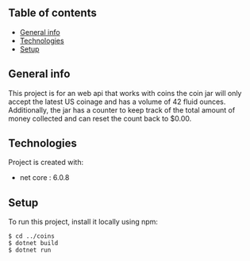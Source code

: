 ## Table of contents
* [General info](#general-info)
* [Technologies](#technologies)
* [Setup](#setup)

## General info
This project is for an web api that works with coins the coin jar will only accept the latest US coinage and has a volume of 42 fluid ounces.
Additionally, the jar has a counter to keep track of the total amount of money collected and can reset the count back to $0.00.
	
## Technologies
Project is created with:
* net core : 6.0.8 
	
## Setup
To run this project, install it locally using npm:

```
$ cd ../coins
$ dotnet build
$ dotnet run
```
